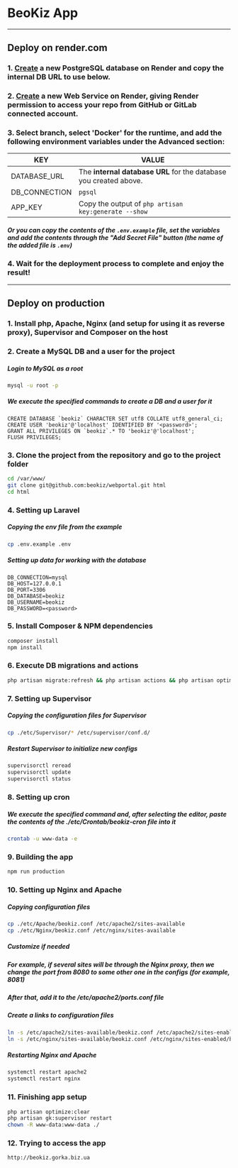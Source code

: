 # BeoKiz App

---
## Deploy on render.com

### 1. [Create](https://dashboard.render.com/new/database) a new PostgreSQL database on Render and copy the internal DB URL to use below.


### 2. [Create](https://dashboard.render.com/create?type=web) a new Web Service on Render, giving Render permission to access your repo from GitHub or GitLab connected account.


### 3. Select branch, select 'Docker' for the runtime, and add the following environment variables under the Advanced section:
| KEY           | VALUE                                                             |
| ------------- | ----------------------------------------------------------------- |
| DATABASE_URL  | The **internal database URL** for the database you created above. |
| DB_CONNECTION | `pgsql`                                                           |
| APP_KEY       | Copy the output of `php artisan key:generate --show`              |

##### Or you can copy the contents of the `.env.example` file, set the variables and add the contents through the "Add Secret File" button (the name of the added file is `.env`)


### 4. Wait for the deployment process to complete and enjoy the result!


---
## Deploy on production

### 1. Install php, Apache, Nginx (and setup for using it as reverse proxy), Supervisor and Composer on the host


### 2. Create a MySQL DB and a user for the project
##### Login to MySQL as a root
```bash
mysql -u root -p
```

##### We execute the specified commands to create a DB and a user for it
```mysql
CREATE DATABASE `beokiz` CHARACTER SET utf8 COLLATE utf8_general_ci;
CREATE USER 'beokiz'@'localhost' IDENTIFIED BY '<password>';
GRANT ALL PRIVILEGES ON `beokiz`.* TO 'beokiz'@'localhost';
FLUSH PRIVILEGES;
```


### 3. Clone the project from the repository and go to the project folder
```bash
cd /var/www/
git clone git@github.com:beokiz/webportal.git html
cd html
```


### 4. Setting up Laravel
##### Copying the env file from the example
```bash
cp .env.example .env
```

##### Setting up data for working with the database
```env
DB_CONNECTION=mysql
DB_HOST=127.0.0.1
DB_PORT=3306
DB_DATABASE=beokiz
DB_USERNAME=beokiz
DB_PASSWORD=<password>
```


### 5. Install Composer & NPM dependencies
```bash
composer install
npm install
```


### 6. Execute DB migrations and actions
```bash
php artisan migrate:refresh && php artisan actions && php artisan optimize:clear
```


### 7. Setting up Supervisor
##### Copying the configuration files for Supervisor
```bash
cp ./etc/Supervisor/* /etc/supervisor/conf.d/
```

##### Restart Supervisor to initialize new configs
```bash
supervisorctl reread
supervisorctl update
supervisorctl status
```


### 8. Setting up cron
##### We execute the specified command and, after selecting the editor, paste the contents of the ./etc/Crontab/beokiz-cron file into it
```bash
crontab -u www-data -e
```


### 9. Building the app
```bash
npm run production
```


### 10. Setting up Nginx and Apache
##### Copying configuration files
```bash
cp ./etc/Apache/beokiz.conf /etc/apache2/sites-available
cp ./etc/Nginx/beokiz.conf /etc/nginx/sites-available
```

##### Customize if needed
##### For example, if several sites will be through the Nginx proxy, then we change the port from 8080 to some other one in the configs (for example, 8081)
##### After that, add it to the /etc/apache2/ports.conf file

##### Create a links to configuration files
```bash
ln -s /etc/apache2/sites-available/beokiz.conf /etc/apache2/sites-enabled/beokiz.conf
ln -s /etc/nginx/sites-available/beokiz.conf /etc/nginx/sites-enabled/beokiz.conf
```

##### Restarting Nginx and Apache
```bash
systemctl restart apache2
systemctl restart nginx
```


### 11. Finishing app setup
```bash
php artisan optimize:clear
php artisan gk:supervisor restart
chown -R www-data:www-data ./
```


### 12. Trying to access the app
```
http://beokiz.gorka.biz.ua
```
